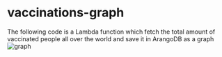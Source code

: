 # vaccinations-graph
The following code is a Lambda function which fetch the total amount of vaccinated people all over the world and save it in ArangoDB as a graph
![graph](https://user-images.githubusercontent.com/31516429/131507070-08cf18b7-aec8-420d-a4d4-91fe47a01c65.png)
